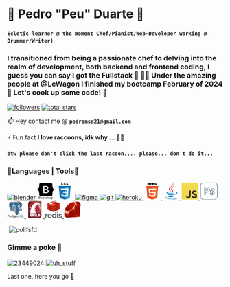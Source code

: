 <h1 align="left"> 🦝 Pedro "Peu" Duarte 🦝</h1>

**`Ecletic learner @ the moment Chef/Pianist/Web-Developer working @ Drummer/Writer)`**

<h3 align="left">I transitioned from being a passionate chef to delving into the realm of development, both backend and frontend coding, I guess you can say I got the Fullstack 🤭 👨‍💻 Under the amazing people at @LeWagon I finished my bootcamp February of 2024 🌟 Let's cook up some code! 🥘</h3>

   <p align="left">
      <a href="https://github.com/polifsfd?tab=followers">
         <img alt="followers" title="Follow me on Github" src="https://custom-icon-badges.demolab.com/github/followers/polifsfd?color=236ad3&labelColor=1155ba&style=for-the-badge&logo=person-add&label=Follow&logoColor=white"/></a>
      <a href="https://github.com/polifsfd?tab=repositories&sort=stargazers">
         <img alt="total stars" title="Total stars on GitHub" src="https://custom-icon-badges.demolab.com/github/stars/polifsfd?color=55960c&style=for-the-badge&labelColor=488207&logo=star"/></a>
   </p>
   
📫 Hey contact me @ **`pedromsd21@gmail.com`**

⚡ Fun fact **I love raccoons, idk why ... 🦝🦝**

**`btw please don't click the last racoon.... please... don't do it...`**

<h3 align="left">💬Languages | Tools🔨</h3>
<p align="left"> <a href="https://www.blender.org/" target="_blank" rel="noreferrer"> <img src="https://download.blender.org/branding/community/blender_community_badge_white.svg" alt="blender" width="40" height="40"/> </a> <a href="https://getbootstrap.com" target="_blank" rel="noreferrer"> <img src="https://raw.githubusercontent.com/devicons/devicon/master/icons/bootstrap/bootstrap-plain-wordmark.svg" alt="bootstrap" width="40" height="40"/> </a> <a href="https://www.w3schools.com/css/" target="_blank" rel="noreferrer"> <img src="https://raw.githubusercontent.com/devicons/devicon/master/icons/css3/css3-original-wordmark.svg" alt="css3" width="40" height="40"/> </a> <a href="https://www.figma.com/" target="_blank" rel="noreferrer"> <img src="https://www.vectorlogo.zone/logos/figma/figma-icon.svg" alt="figma" width="40" height="40"/> </a> <a href="https://git-scm.com/" target="_blank" rel="noreferrer"> <img src="https://www.vectorlogo.zone/logos/git-scm/git-scm-icon.svg" alt="git" width="40" height="40"/> </a> <a href="https://heroku.com" target="_blank" rel="noreferrer"> <img src="https://www.vectorlogo.zone/logos/heroku/heroku-icon.svg" alt="heroku" width="40" height="40"/> </a> <a href="https://www.w3.org/html/" target="_blank" rel="noreferrer"> <img src="https://raw.githubusercontent.com/devicons/devicon/master/icons/html5/html5-original-wordmark.svg" alt="html5" width="40" height="40"/> </a> <a href="https://www.java.com" target="_blank" rel="noreferrer"> <img src="https://raw.githubusercontent.com/devicons/devicon/master/icons/java/java-original.svg" alt="java" width="40" height="40"/> </a> <a href="https://developer.mozilla.org/en-US/docs/Web/JavaScript" target="_blank" rel="noreferrer"> <img src="https://raw.githubusercontent.com/devicons/devicon/master/icons/javascript/javascript-original.svg" alt="javascript" width="40" height="40"/> </a> <a href="https://www.photoshop.com/en" target="_blank" rel="noreferrer"> <img src="https://raw.githubusercontent.com/devicons/devicon/master/icons/photoshop/photoshop-line.svg" alt="photoshop" width="40" height="40"/> </a> <a href="https://www.postgresql.org" target="_blank" rel="noreferrer"> <img src="https://raw.githubusercontent.com/devicons/devicon/master/icons/postgresql/postgresql-original-wordmark.svg" alt="postgresql" width="40" height="40"/> </a> <a href="https://rubyonrails.org" target="_blank" rel="noreferrer"> <img src="https://raw.githubusercontent.com/devicons/devicon/master/icons/rails/rails-original-wordmark.svg" alt="rails" width="40" height="40"/> </a> <a href="https://redis.io" target="_blank" rel="noreferrer"> <img src="https://raw.githubusercontent.com/devicons/devicon/master/icons/redis/redis-original-wordmark.svg" alt="redis" width="40" height="40"/> </a> <a href="https://www.ruby-lang.org/en/" target="_blank" rel="noreferrer"> <img src="https://raw.githubusercontent.com/devicons/devicon/master/icons/ruby/ruby-original.svg" alt="ruby" width="40" height="40"/> </a> </p>

<p>&nbsp;<img align="center" src="https://github-readme-stats.vercel.app/api?username=polifsfd&show_icons=true&locale=en" alt="polifsfd" /></p>

<h3 align="left">Gimme a poke 🫵</h3>
<p align="left">
<a href="https://stackoverflow.com/users/23449024" target="blank"><img align="center" src="https://raw.githubusercontent.com/rahuldkjain/github-profile-readme-generator/master/src/images/icons/Social/stack-overflow.svg" alt="23449024" height="30" width="40" /></a>
<a href="https://instagram.com/uh_stuff" target="blank"><img align="center" src="https://raw.githubusercontent.com/rahuldkjain/github-profile-readme-generator/master/src/images/icons/Social/instagram.svg" alt="uh_stuff" height="30" width="40" /></a>
</p>

Last one, here you go <a href="https://youtube.com/shorts/E2UsSqWSgAk?si=wQbigOeFZ6E3OIWX" target="_blank">🦝</a>
